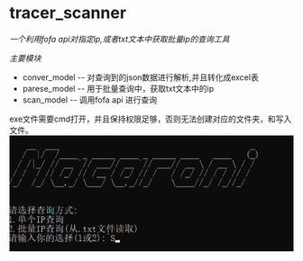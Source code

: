# tracer_scanner
*一个利用fofa api对指定ip,或者txt文本中获取批量ip的查询工具*

*主要模块*
* conver_model -- 对查询到的json数据进行解析,并且转化成excel表
* parese_model -- 用于批量查询中，获取txt文本中的ip
* scan_model -- 调用fofa api 进行查询


exe文件需要cmd打开，并且保持权限足够，否则无法创建对应的文件夹，和写入文件。
![运行图片](./Screenshot.png)

